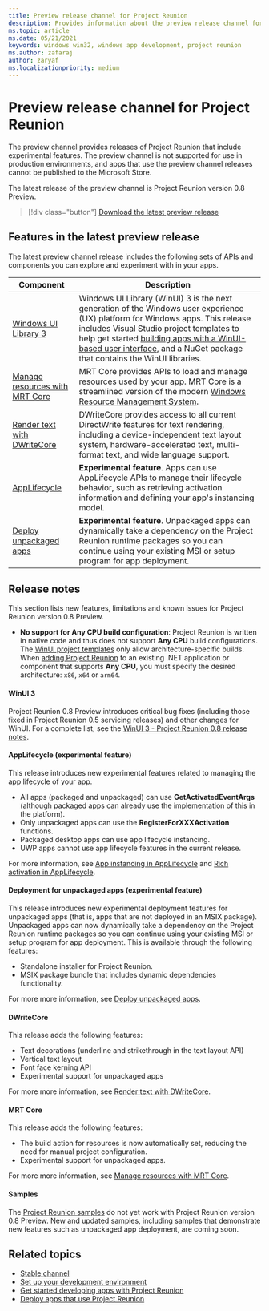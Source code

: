 ```yaml
---
title: Preview release channel for Project Reunion 
description: Provides information about the preview release channel for Project Reunion.
ms.topic: article
ms.date: 05/21/2021
keywords: windows win32, windows app development, project reunion 
ms.author: zafaraj
author: zaryaf
ms.localizationpriority: medium
---
```


# Preview release channel for Project Reunion

The preview channel provides releases of Project Reunion that include experimental features. The preview channel is not supported for use in production environments, and apps that use the preview channel releases cannot be published to the Microsoft Store.

The latest release of the preview channel is Project Reunion version 0.8 Preview.

> [!div class="button"]
> [Download the latest preview release](https://aka.ms/projectreunion/previewdownload)

## Features in the latest preview release

The latest preview channel release includes the following sets of APIs and components you can explore and experiment with in your apps.

| Component | Description |
|---------|-------------|
| [Windows UI Library 3](../winui/winui3/index.md) | Windows UI Library (WinUI) 3 is the next generation of the Windows user experience (UX) platform for Windows apps. This release includes Visual Studio project templates to help get started [building apps with a WinUI-based user interface](..\winui\winui3\winui-project-templates-in-visual-studio.md), and a NuGet package that contains the WinUI libraries.  |
| [Manage resources with MRT Core](mrtcore/mrtcore-overview.md) | MRT Core provides APIs to load and manage resources used by your app. MRT Core is a streamlined version of the modern [Windows Resource Management System](/windows/uwp/app-resources/resource-management-system). |
| [Render text with DWriteCore](dwritecore.md) | DWriteCore provides access to all current DirectWrite features for text rendering, including a device-independent text layout system, hardware-accelerated text, multi-format text, and wide language support.  |
| [AppLifecycle](applifecycle/applifecycle-instancing.md) | **Experimental feature**. Apps can use AppLifecycle APIs to manage their lifecycle behavior, such as retrieving activation information and defining your app's instancing model.  |
| [Deploy unpackaged apps](deploy-unpackaged-apps.md) | **Experimental feature**. Unpackaged apps can dynamically take a dependency on the Project Reunion runtime packages so you can continue using your existing MSI or setup program for app deployment.  |

## Release notes

This section lists new features, limitations and known issues for Project Reunion version 0.8 Preview.

- **No support for Any CPU build configuration**: Project Reunion is written in native code and thus does not support **Any CPU** build configurations. The [WinUI project templates](../winui/winui3/winui-project-templates-in-visual-studio.md) only allow architecture-specific builds. When [adding Project Reunion](get-started-with-project-reunion.md#use-project-reunion-in-an-existing-project) to an existing .NET application or component that supports **Any CPU**, you must specify the desired architecture: `x86`, `x64` or `arm64`.

#### WinUI 3

Project Reunion 0.8 Preview introduces critical bug fixes (including those fixed in Project Reunion 0.5 servicing releases) and other changes for WinUI. For a complete list, see the [WinUI 3 - Project Reunion 0.8 release notes](../winui/winui3/release-notes/release-notes-08-preview.md).

#### AppLifecycle (experimental feature)

This release introduces new experimental features related to managing the app lifecycle of your app.

- All apps (packaged and unpackaged) can use **GetActivatedEventArgs** (although packaged apps can already use the implementation of this in the platform).
- Only unpackaged apps can use the **RegisterForXXXActivation** functions.
- Packaged desktop apps can use app lifecycle instancing.
- UWP apps cannot use app lifecycle features in the current release.

For more information, see [App instancing in AppLifecycle](applifecycle/applifecycle-instancing.md) and [Rich activation in AppLifecycle](applifecycle/applifecycle-rich-activation.md).

#### Deployment for unpackaged apps (experimental feature)

This release introduces new experimental deployment features for unpackaged apps (that is, apps that are not deployed in an MSIX package). Unpackaged apps can now dynamically take a dependency on the Project Reunion runtime packages so you can continue using your existing MSI or setup program for app deployment. This is available through the following features:

- Standalone installer for Project Reunion.
- MSIX package bundle that includes dynamic dependencies functionality.

For more more information, see [Deploy unpackaged apps](deploy-unpackaged-apps.md).

#### DWriteCore

This release adds the following features:  

- Text decorations (underline and strikethrough in the text layout API)
- Vertical text layout
- Font face kerning API
- Experimental support for unpackaged apps

For more more information, see [Render text with DWriteCore](dwritecore.md).

#### MRT Core

This release adds the following features:

- The build action for resources is now automatically set, reducing the need for manual project configuration.
- Experimental support for unpackaged apps.

For more more information, see [Manage resources with MRT Core](mrtcore/mrtcore-overview.md).

#### Samples

The [Project Reunion samples](https://github.com/microsoft/Project-Reunion-Samples) do not yet work with Project Reunion version 0.8 Preview. New and updated samples, including samples that demonstrate new features such as unpackaged app deployment, are coming soon.

## Related topics

- [Stable channel](stable-channel.md)
- [Set up your development environment](set-up-your-development-environment.md)
- [Get started developing apps with Project Reunion](get-started-with-project-reunion.md)
- [Deploy apps that use Project Reunion](deploy-apps-that-use-project-reunion.md)